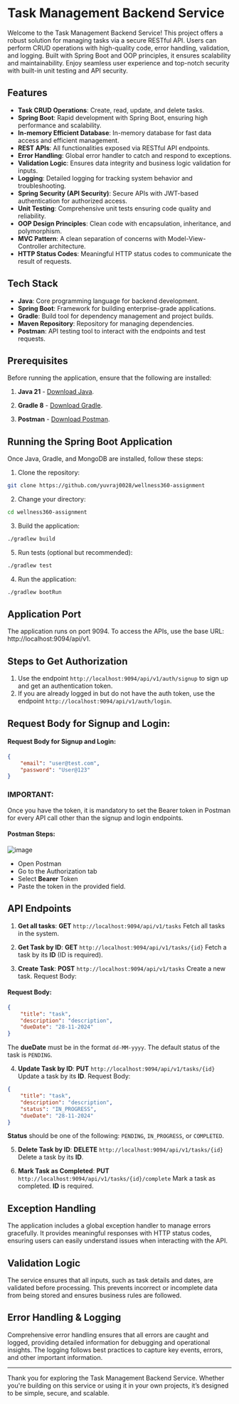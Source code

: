 # Task Management Backend Service
Welcome to the Task Management Backend Service! This project offers a robust solution for managing tasks via a secure RESTful API. Users can perform CRUD operations with high-quality code, error handling, validation, and logging. Built with Spring Boot and OOP principles, it ensures scalability and maintainability. Enjoy seamless user experience and top-notch security with built-in unit testing and API security.

## Features
- **Task CRUD Operations**: Create, read, update, and delete tasks.
- **Spring Boot**: Rapid development with Spring Boot, ensuring high performance and scalability.
- **In-memory Efficient Database**: In-memory database for fast data access and efficient management.
- **REST APIs**: All functionalities exposed via RESTful API endpoints.
- **Error Handling**: Global error handler to catch and respond to exceptions.
- **Validation Logic**: Ensures data integrity and business logic validation for inputs.
- **Logging**: Detailed logging for tracking system behavior and troubleshooting.
- **Spring Security (API Security)**: Secure APIs with JWT-based authentication for authorized access.
- **Unit Testing**: Comprehensive unit tests ensuring code quality and reliability.
- **OOP Design Principles**: Clean code with encapsulation, inheritance, and polymorphism.
- **MVC Pattern**: A clean separation of concerns with Model-View-Controller architecture.
- **HTTP Status Codes**: Meaningful HTTP status codes to communicate the result of requests.

## Tech Stack
- **Java**: Core programming language for backend development.
- **Spring Boot**: Framework for building enterprise-grade applications.
- **Gradle**: Build tool for dependency management and project builds.
- **Maven Repository**: Repository for managing dependencies.
- **Postman**: API testing tool to interact with the endpoints and test requests.

## Prerequisites

Before running the application, ensure that the following are installed:

1. **Java 21** - [Download Java](https://www.oracle.com/java/technologies/javase-jdk11-downloads.html).
2. **Gradle 8** - [Download Gradle](https://gradle.org/install/).

3. **Postman** - [Download Postman](https://www.postman.com/downloads/).

## Running the Spring Boot Application

Once Java, Gradle, and MongoDB are installed, follow these steps:

1. Clone the repository:

```bash
git clone https://github.com/yuvraj0028/wellness360-assignment
```

2. Change your directory:

```bash
cd wellness360-assignment
```

3. Build the application:

```bash
./gradlew build
```

5. Run tests (optional but recommended):
```bash
./gradlew test
```

4. Run the application:

```bash
./gradlew bootRun
```

## Application Port
The application runs on port 9094. To access the APIs, use the base URL:
http://localhost:9094/api/v1.

## Steps to Get Authorization
1. Use the endpoint `http://localhost:9094/api/v1/auth/signup` to sign up and get an authentication token.
2. If you are already logged in but do not have the auth token, use the endpoint `http://localhost:9094/api/v1/auth/login`.

## Request Body for Signup and Login:

#### Request Body for Signup and Login:

```json
{
    "email": "user@test.com",
    "password": "User@123"
}
```

### IMPORTANT:
Once you have the token, it is mandatory to set the Bearer token in Postman for every API call other than the signup and login endpoints.

#### Postman Steps:
![image](https://github.com/user-attachments/assets/ad9e47a6-0ad5-4536-a1fd-9bed7cfdbc71)
- Open Postman
- Go to the Authorization tab
- Select **Bearer** Token
- Paste the token in the provided field.

## API Endpoints
1. **Get all tasks**:
**GET** `http://localhost:9094/api/v1/tasks`
Fetch all tasks in the system.

2. **Get Task by ID**:
**GET** `http://localhost:9094/api/v1/tasks/{id}`
Fetch a task by its **ID** (ID is required).

3. **Create Task**:
**POST** `http://localhost:9094/api/v1/tasks`
Create a new task.
Request Body:
#### Request Body:
```json
{
    "title": "task",
    "description": "description",
    "dueDate": "28-11-2024"
}
```
The **dueDate** must be in the format `dd-MM-yyyy`. The default status of the task is `PENDING`.

4. **Update Task by ID**:
**PUT** `http://localhost:9094/api/v1/tasks/{id}`
Update a task by its **ID**.
Request Body:
```json
{
    "title": "task",
    "description": "description",
    "status": "IN_PROGRESS",
    "dueDate": "28-11-2024"
}
```
**Status** should be one of the following: `PENDING`, `IN_PROGRESS`, or `COMPLETED`.

5. **Delete Task by ID**:
**DELETE** `http://localhost:9094/api/v1/tasks/{id}`
Delete a task by its **ID**.

6. **Mark Task as Completed**:
**PUT** `http://localhost:9094/api/v1/tasks/{id}/complete`
Mark a task as completed. **ID** is required.

## Exception Handling
The application includes a global exception handler to manage errors gracefully. It provides meaningful responses with HTTP status codes, ensuring users can easily understand issues when interacting with the API.

## Validation Logic
The service ensures that all inputs, such as task details and dates, are validated before processing. This prevents incorrect or incomplete data from being stored and ensures business rules are followed.

## Error Handling & Logging
Comprehensive error handling ensures that all errors are caught and logged, providing detailed information for debugging and operational insights. The logging follows best practices to capture key events, errors, and other important information.

***

Thank you for exploring the Task Management Backend Service. Whether you're building on this service or using it in your own projects, it’s designed to be simple, secure, and scalable.